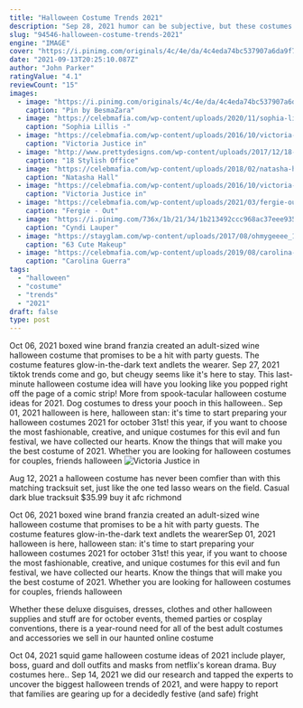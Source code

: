 ```yaml
---
title: "Halloween Costume Trends 2021"
description: "Sep 28, 2021 humor can be subjective, but these costumes are sure to make someone chuckle on halloween night. Ahead, 10 of the best funny halloween"
slug: "94546-halloween-costume-trends-2021"
engine: "IMAGE"
cover: "https://i.pinimg.com/originals/4c/4e/da/4c4eda74bc537907a6da9f72021a9aaa.jpg"
date: "2021-09-13T20:25:10.087Z"
author: "John Parker"
ratingValue: "4.1"
reviewCount: "15"
images:
  - image: "https://i.pinimg.com/originals/4c/4e/da/4c4eda74bc537907a6da9f72021a9aaa.jpg"
    caption: "Pin by BesmaZara"
  - image: "https://celebmafia.com/wp-content/uploads/2020/11/sophia-lillis-photoshoot-2020-3.jpg"
    caption: "Sophia Lillis -"
  - image: "https://celebmafia.com/wp-content/uploads/2016/10/victoria-justice-in-beetlejuice-costume-social-media-pics-october-2016-6.jpg"
    caption: "Victoria Justice in"
  - image: "http://www.prettydesigns.com/wp-content/uploads/2017/12/18-stylish-office-outfit-ideas-for-winter-2018-3.jpg"
    caption: "18 Stylish Office"
  - image: "https://celebmafia.com/wp-content/uploads/2018/02/natasha-hall-game-night-premiere-in-la-14.jpg"
    caption: "Natasha Hall"
  - image: "https://celebmafia.com/wp-content/uploads/2016/10/victoria-justice-in-beetlejuice-costume-social-media-pics-october-2016-2.jpg"
    caption: "Victoria Justice in"
  - image: "https://celebmafia.com/wp-content/uploads/2021/03/fergie-out-in-pacific-palisades-03-01-2021-3.jpg"
    caption: "Fergie - Out"
  - image: "https://i.pinimg.com/736x/1b/21/34/1b213492ccc968ac37eee935843c55c3--cyndi-lauper-my-hair.jpg"
    caption: "Cyndi Lauper"
  - image: "https://stayglam.com/wp-content/uploads/2017/08/ohmygeeee_14515851_1189010564489914_2950088155153301504_nresize.jpg"
    caption: "63 Cute Makeup"
  - image: "https://celebmafia.com/wp-content/uploads/2019/08/carolina-guerra-the-kitchen-premiere-in-los-angeles-08-05-2019-6.jpg"
    caption: "Carolina Guerra"
tags:
  - "halloween"
  - "costume"
  - "trends"
  - "2021"
draft: false
type: post
---
```


Oct 06, 2021 boxed wine brand franzia created an adult-sized wine halloween costume that promises to be a hit with party guests. The costume features glow-in-the-dark text andlets the wearer. Sep 27, 2021 tiktok trends come and go, but cheugy seems like it's here to stay.  This last-minute halloween costume idea will have you looking like you popped right off the page of a comic strip! More from spook-tacular halloween costume ideas for 2021. Dog costumes to dress your pooch in this halloween.. Sep 01, 2021 halloween is here, halloween stan: it's time to start preparing your halloween costumes 2021 for october 31st! this year, if you want to choose the most fashionable, creative, and unique costumes for this evil and fun festival, we have collected our hearts. Know the things that will make you the best costume of 2021. Whether you are looking for halloween costumes for couples, friends halloween
![Victoria Justice in](https://celebmafia.com/wp-content/uploads/2016/10/victoria-justice-in-beetlejuice-costume-social-media-pics-october-2016-6.jpg "Victoria Justice in")

Aug 12, 2021 a halloween costume has never been comfier than with this matching tracksuit set, just like the one ted lasso wears on the field. Casual dark blue tracksuit $35.99 buy it afc richmond
<!--inArticleAds-->

<!--galleryOne-->

Oct 06, 2021 boxed wine brand franzia created an adult-sized wine halloween costume that promises to be a hit with party guests. The costume features glow-in-the-dark text andlets the wearerSep 01, 2021 halloween is here, halloween stan: it's time to start preparing your halloween costumes 2021 for october 31st! this year, if you want to choose the most fashionable, creative, and unique costumes for this evil and fun festival, we have collected our hearts. Know the things that will make you the best costume of 2021. Whether you are looking for halloween costumes for couples, friends halloween
<!--inArticleAds-->

<!--galleryTwo-->

Whether these deluxe disguises, dresses, clothes and other halloween supplies and stuff are for october events, themed parties or cosplay conventions, there is a year-round need for all of the best adult costumes and accessories we sell in our haunted online costume
<!--galleryThree-->

Oct 04, 2021 squid game halloween costume ideas of 2021 include player, boss, guard and doll outfits and masks from netflix's korean drama. Buy costumes here.. Sep 14, 2021 we did our research and tapped the experts to uncover the biggest halloween trends of 2021, and were happy to report that families are gearing up for a decidedly festive (and safe) fright
